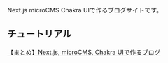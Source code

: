 Next.js microCMS Chakra UIで作るブログサイトです。

## チュートリアル

[【まとめ】Next.js, microCMS, Chakra UIで作るブログ](https://qlitre-weblog.com/next-microcms-blog-w-chakra-matome)
